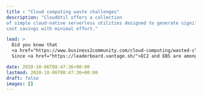 ```yaml
---
title : "Cloud computing waste challenges"
description: "CloudUtil offers a collection
of simple cloud-native serverless utilities designed to generate significant
cost savings with minimal effort."

lead: >
  Did you know that
  <a href="https://www.business2community.com/cloud-computing/wasted-cloud-spend-to-exceed-17-6-billion-in-2020-fueled-by-cloud-computing-growth-02292542">over $17B of cloud computing costs was estimated to be wasted</a> in 2020?
  Since <a href="https://leaderboard.vantage.sh/">EC2 and EBS are among the largest cost drivers</a> and have a lot of options to choose from (over 400 instance types, multiple purchasing options and volume types), it's easy and very common to use suboptimal configurations that waste you money.<br/>

date: 2020-10-06T08:47:36+00:00
lastmod: 2020-10-06T08:47:36+00:00
draft: false
images: []
---
```


